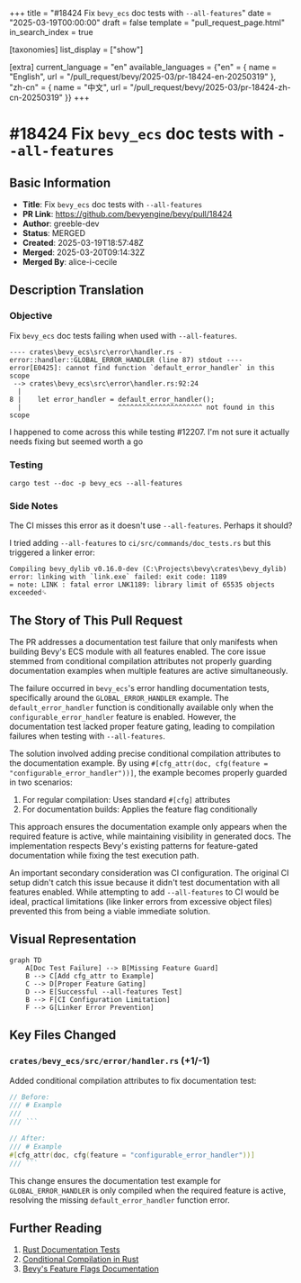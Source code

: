 +++
title = "#18424 Fix `bevy_ecs` doc tests with `--all-features`"
date = "2025-03-19T00:00:00"
draft = false
template = "pull_request_page.html"
in_search_index = true

[taxonomies]
list_display = ["show"]

[extra]
current_language = "en"
available_languages = {"en" = { name = "English", url = "/pull_request/bevy/2025-03/pr-18424-en-20250319" }, "zh-cn" = { name = "中文", url = "/pull_request/bevy/2025-03/pr-18424-zh-cn-20250319" }}
+++

# #18424 Fix `bevy_ecs` doc tests with `--all-features`

## Basic Information
- **Title**: Fix `bevy_ecs` doc tests with `--all-features`
- **PR Link**: https://github.com/bevyengine/bevy/pull/18424
- **Author**: greeble-dev
- **Status**: MERGED
- **Created**: 2025-03-19T18:57:48Z
- **Merged**: 2025-03-20T09:14:32Z
- **Merged By**: alice-i-cecile

## Description Translation
### Objective

Fix `bevy_ecs` doc tests failing when used with `--all-features`.

```
---- crates\bevy_ecs\src\error\handler.rs - error::handler::GLOBAL_ERROR_HANDLER (line 87) stdout ----
error[E0425]: cannot find function `default_error_handler` in this scope
 --> crates\bevy_ecs\src\error\handler.rs:92:24
  |
8 |    let error_handler = default_error_handler();
  |                        ^^^^^^^^^^^^^^^^^^^^^ not found in this scope
```

I happened to come across this while testing #12207. I'm not sure it actually needs fixing but seemed worth a go

### Testing

```
cargo test --doc -p bevy_ecs --all-features
```

### Side Notes

The CI misses this error as it doesn't use `--all-features`. Perhaps it should?

I tried adding `--all-features` to `ci/src/commands/doc_tests.rs` but this triggered a linker error:

```
Compiling bevy_dylib v0.16.0-dev (C:\Projects\bevy\crates\bevy_dylib)
error: linking with `link.exe` failed: exit code: 1189
= note: LINK : fatal error LNK1189: library limit of 65535 objects exceeded␍
```

## The Story of This Pull Request

The PR addresses a documentation test failure that only manifests when building Bevy's ECS module with all features enabled. The core issue stemmed from conditional compilation attributes not properly guarding documentation examples when multiple features are active simultaneously.

The failure occurred in `bevy_ecs`'s error handling documentation tests, specifically around the `GLOBAL_ERROR_HANDLER` example. The `default_error_handler` function is conditionally available only when the `configurable_error_handler` feature is enabled. However, the documentation test lacked proper feature gating, leading to compilation failures when testing with `--all-features`.

The solution involved adding precise conditional compilation attributes to the documentation example. By using `#[cfg_attr(doc, cfg(feature = "configurable_error_handler"))]`, the example becomes properly guarded in two scenarios:
1. For regular compilation: Uses standard `#[cfg]` attributes
2. For documentation builds: Applies the feature flag conditionally

This approach ensures the documentation example only appears when the required feature is active, while maintaining visibility in generated docs. The implementation respects Bevy's existing patterns for feature-gated documentation while fixing the test execution path.

An important secondary consideration was CI configuration. The original CI setup didn't catch this issue because it didn't test documentation with all features enabled. While attempting to add `--all-features` to CI would be ideal, practical limitations (like linker errors from excessive object files) prevented this from being a viable immediate solution.

## Visual Representation

```mermaid
graph TD
    A[Doc Test Failure] --> B[Missing Feature Guard]
    B --> C[Add cfg_attr to Example]
    C --> D[Proper Feature Gating]
    D --> E[Successful --all-features Test]
    B --> F[CI Configuration Limitation]
    F --> G[Linker Error Prevention]
```

## Key Files Changed

### `crates/bevy_ecs/src/error/handler.rs` (+1/-1)

Added conditional compilation attributes to fix documentation test:

```rust
// Before:
/// # Example
///
/// ```

// After:
/// # Example
#[cfg_attr(doc, cfg(feature = "configurable_error_handler"))]
/// ```
```

This change ensures the documentation test example for `GLOBAL_ERROR_HANDLER` is only compiled when the required feature is active, resolving the missing `default_error_handler` function error.

## Further Reading

1. [Rust Documentation Tests](https://doc.rust-lang.org/rustdoc/write-documentation/documentation-tests.html)
2. [Conditional Compilation in Rust](https://doc.rust-lang.org/reference/conditional-compilation.html)
3. [Bevy's Feature Flags Documentation](https://github.com/bevyengine/bevy/blob/main/docs/features.md)